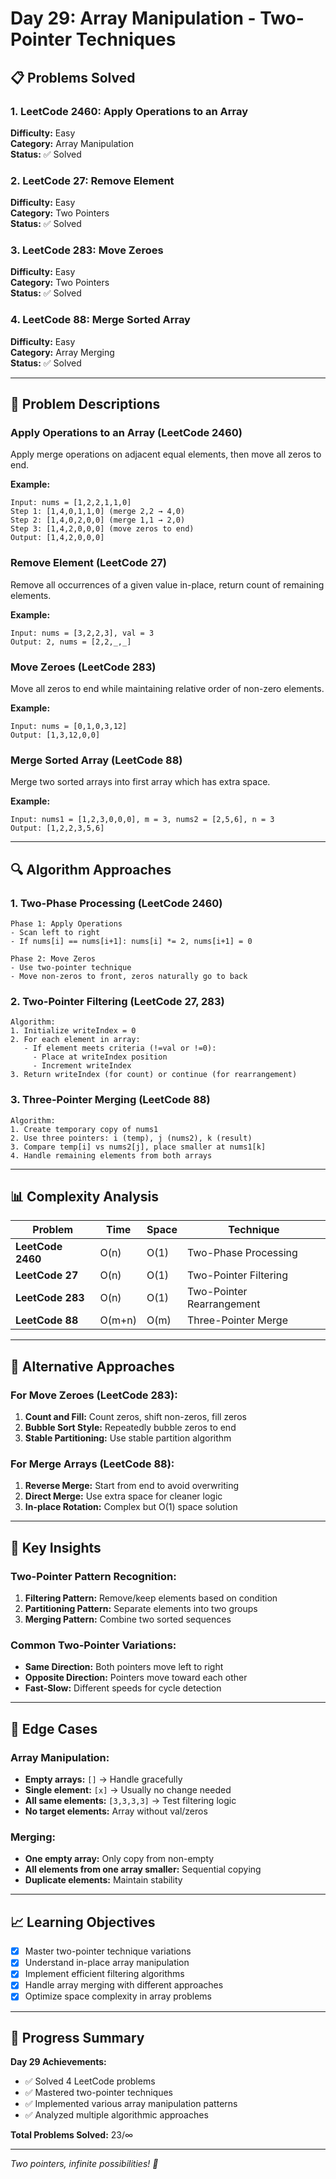 # Day 29: Array Manipulation - Two-Pointer Techniques

## 📋 Problems Solved

### 1. LeetCode 2460: Apply Operations to an Array
**Difficulty:** Easy  
**Category:** Array Manipulation  
**Status:** ✅ Solved

### 2. LeetCode 27: Remove Element
**Difficulty:** Easy  
**Category:** Two Pointers  
**Status:** ✅ Solved

### 3. LeetCode 283: Move Zeroes
**Difficulty:** Easy  
**Category:** Two Pointers  
**Status:** ✅ Solved

### 4. LeetCode 88: Merge Sorted Array
**Difficulty:** Easy  
**Category:** Array Merging  
**Status:** ✅ Solved

---

## 🎯 Problem Descriptions

### Apply Operations to an Array (LeetCode 2460)
Apply merge operations on adjacent equal elements, then move all zeros to end.

**Example:**
```
Input: nums = [1,2,2,1,1,0]
Step 1: [1,4,0,1,1,0] (merge 2,2 → 4,0)
Step 2: [1,4,0,2,0,0] (merge 1,1 → 2,0)
Step 3: [1,4,2,0,0,0] (move zeros to end)
Output: [1,4,2,0,0,0]
```

### Remove Element (LeetCode 27)
Remove all occurrences of a given value in-place, return count of remaining elements.

**Example:**
```
Input: nums = [3,2,2,3], val = 3
Output: 2, nums = [2,2,_,_]
```

### Move Zeroes (LeetCode 283)
Move all zeros to end while maintaining relative order of non-zero elements.

**Example:**
```
Input: nums = [0,1,0,3,12]
Output: [1,3,12,0,0]
```

### Merge Sorted Array (LeetCode 88)
Merge two sorted arrays into first array which has extra space.

**Example:**
```
Input: nums1 = [1,2,3,0,0,0], m = 3, nums2 = [2,5,6], n = 3
Output: [1,2,2,3,5,6]
```

---

## 🔍 Algorithm Approaches

### 1. Two-Phase Processing (LeetCode 2460)
```
Phase 1: Apply Operations
- Scan left to right
- If nums[i] == nums[i+1]: nums[i] *= 2, nums[i+1] = 0

Phase 2: Move Zeros
- Use two-pointer technique
- Move non-zeros to front, zeros naturally go to back
```

### 2. Two-Pointer Filtering (LeetCode 27, 283)
```
Algorithm:
1. Initialize writeIndex = 0
2. For each element in array:
   - If element meets criteria (!=val or !=0):
     - Place at writeIndex position
     - Increment writeIndex
3. Return writeIndex (for count) or continue (for rearrangement)
```

### 3. Three-Pointer Merging (LeetCode 88)
```
Algorithm:
1. Create temporary copy of nums1
2. Use three pointers: i (temp), j (nums2), k (result)
3. Compare temp[i] vs nums2[j], place smaller at nums1[k]
4. Handle remaining elements from both arrays
```

---

## 📊 Complexity Analysis

| Problem | Time | Space | Technique |
|---------|------|-------|-----------|
| **LeetCode 2460** | O(n) | O(1) | Two-Phase Processing |
| **LeetCode 27** | O(n) | O(1) | Two-Pointer Filtering |
| **LeetCode 283** | O(n) | O(1) | Two-Pointer Rearrangement |
| **LeetCode 88** | O(m+n) | O(m) | Three-Pointer Merge |

---

## 🔄 Alternative Approaches

### For Move Zeroes (LeetCode 283):
1. **Count and Fill:** Count zeros, shift non-zeros, fill zeros
2. **Bubble Sort Style:** Repeatedly bubble zeros to end
3. **Stable Partitioning:** Use stable partition algorithm

### For Merge Arrays (LeetCode 88):
1. **Reverse Merge:** Start from end to avoid overwriting
2. **Direct Merge:** Use extra space for cleaner logic
3. **In-place Rotation:** Complex but O(1) space solution

---

## 🎯 Key Insights

### Two-Pointer Pattern Recognition:
1. **Filtering Pattern:** Remove/keep elements based on condition
2. **Partitioning Pattern:** Separate elements into two groups
3. **Merging Pattern:** Combine two sorted sequences

### Common Two-Pointer Variations:
- **Same Direction:** Both pointers move left to right
- **Opposite Direction:** Pointers move toward each other
- **Fast-Slow:** Different speeds for cycle detection

---

## 🧪 Edge Cases

### Array Manipulation:
- **Empty arrays:** `[]` → Handle gracefully
- **Single element:** `[x]` → Usually no change needed
- **All same elements:** `[3,3,3,3]` → Test filtering logic
- **No target elements:** Array without val/zeros

### Merging:
- **One empty array:** Only copy from non-empty
- **All elements from one array smaller:** Sequential copying
- **Duplicate elements:** Maintain stability

---

## 📈 Learning Objectives

- [x] Master two-pointer technique variations
- [x] Understand in-place array manipulation
- [x] Implement efficient filtering algorithms
- [x] Handle array merging with different approaches
- [x] Optimize space complexity in array problems

---

## 🎉 Progress Summary

**Day 29 Achievements:**
- ✅ Solved 4 LeetCode problems
- ✅ Mastered two-pointer techniques
- ✅ Implemented various array manipulation patterns
- ✅ Analyzed multiple algorithmic approaches

**Total Problems Solved:** 23/∞

---

*Two pointers, infinite possibilities! 🚀*
